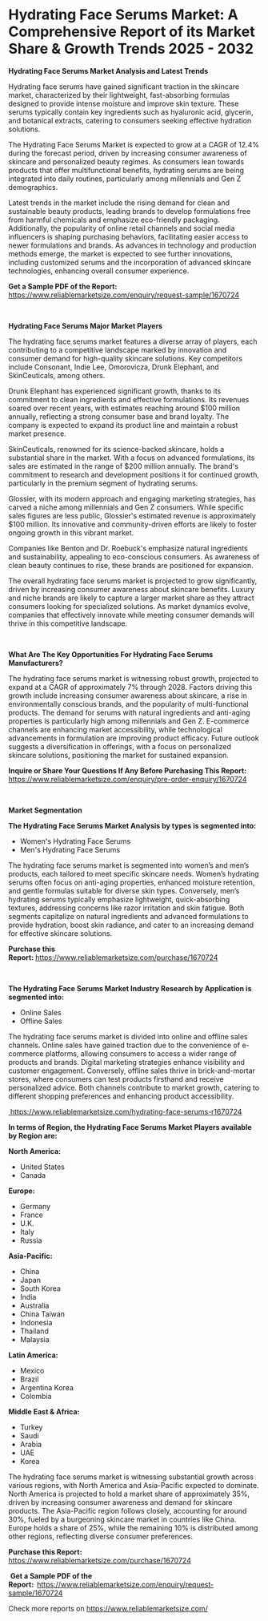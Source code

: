<p><h1>Hydrating Face Serums Market: A Comprehensive Report of its Market Share & Growth Trends 2025 - 2032</h1></p><p><strong>Hydrating Face Serums Market Analysis and Latest Trends</strong></p>
<p><p>Hydrating face serums have gained significant traction in the skincare market, characterized by their lightweight, fast-absorbing formulas designed to provide intense moisture and improve skin texture. These serums typically contain key ingredients such as hyaluronic acid, glycerin, and botanical extracts, catering to consumers seeking effective hydration solutions.</p><p>The Hydrating Face Serums Market is expected to grow at a CAGR of 12.4% during the forecast period, driven by increasing consumer awareness of skincare and personalized beauty regimes. As consumers lean towards products that offer multifunctional benefits, hydrating serums are being integrated into daily routines, particularly among millennials and Gen Z demographics.</p><p>Latest trends in the market include the rising demand for clean and sustainable beauty products, leading brands to develop formulations free from harmful chemicals and emphasize eco-friendly packaging. Additionally, the popularity of online retail channels and social media influencers is shaping purchasing behaviors, facilitating easier access to newer formulations and brands. As advances in technology and production methods emerge, the market is expected to see further innovations, including customized serums and the incorporation of advanced skincare technologies, enhancing overall consumer experience.</p></p>
<p><strong>Get a Sample PDF of the Report:&nbsp;</strong> <a href="https://www.reliablemarketsize.com/enquiry/request-sample/1670724?utm_campaign=2528&utm_medium=2&utm_source=Github&utm_content=ia&utm_term=04042025&utm_id=hydrating-face-serums">https://www.reliablemarketsize.com/enquiry/request-sample/1670724</a></p>
<p>&nbsp;</p>
<p><strong>Hydrating Face Serums Major Market Players</strong></p>
<p><p>The hydrating face serums market features a diverse array of players, each contributing to a competitive landscape marked by innovation and consumer demand for high-quality skincare solutions. Key competitors include Consonant, Indie Lee, Omorovicza, Drunk Elephant, and SkinCeuticals, among others.</p><p>Drunk Elephant has experienced significant growth, thanks to its commitment to clean ingredients and effective formulations. Its revenues soared over recent years, with estimates reaching around $100 million annually, reflecting a strong consumer base and brand loyalty. The company is expected to expand its product line and maintain a robust market presence.</p><p>SkinCeuticals, renowned for its science-backed skincare, holds a substantial share in the market. With a focus on advanced formulations, its sales are estimated in the range of $200 million annually. The brand's commitment to research and development positions it for continued growth, particularly in the premium segment of hydrating serums.</p><p>Glossier, with its modern approach and engaging marketing strategies, has carved a niche among millennials and Gen Z consumers. While specific sales figures are less public, Glossier's estimated revenue is approximately $100 million. Its innovative and community-driven efforts are likely to foster ongoing growth in this vibrant market.</p><p>Companies like Benton and Dr. Roebuck's emphasize natural ingredients and sustainability, appealing to eco-conscious consumers. As awareness of clean beauty continues to rise, these brands are positioned for expansion.</p><p>The overall hydrating face serums market is projected to grow significantly, driven by increasing consumer awareness about skincare benefits. Luxury and niche brands are likely to capture a larger market share as they attract consumers looking for specialized solutions. As market dynamics evolve, companies that effectively innovate while meeting consumer demands will thrive in this competitive landscape.</p></p>
<p>&nbsp;</p>
<p><strong>What Are The Key Opportunities For Hydrating Face Serums Manufacturers?</strong></p>
<p><p>The hydrating face serums market is witnessing robust growth, projected to expand at a CAGR of approximately 7% through 2028. Factors driving this growth include increasing consumer awareness about skincare, a rise in environmentally conscious brands, and the popularity of multi-functional products. The demand for serums with natural ingredients and anti-aging properties is particularly high among millennials and Gen Z. E-commerce channels are enhancing market accessibility, while technological advancements in formulation are improving product efficacy. Future outlook suggests a diversification in offerings, with a focus on personalized skincare solutions, positioning the market for sustained expansion.</p></p>
<p><strong>Inquire or Share Your Questions If Any Before Purchasing This Report:</strong> <a href="https://www.reliablemarketsize.com/enquiry/pre-order-enquiry/1670724?utm_campaign=2528&utm_medium=2&utm_source=Github&utm_content=ia&utm_term=04042025&utm_id=hydrating-face-serums">https://www.reliablemarketsize.com/enquiry/pre-order-enquiry/1670724</a></p>
<p>&nbsp;</p>
<p><strong>Market Segmentation</strong></p>
<p><strong>The Hydrating Face Serums Market Analysis by types is segmented into:</strong></p>
<p><ul><li>Women's Hydrating Face Serums</li><li>Men's Hydrating Face Serums</li></ul></p>
<p><p>The hydrating face serums market is segmented into women’s and men’s products, each tailored to meet specific skincare needs. Women’s hydrating serums often focus on anti-aging properties, enhanced moisture retention, and gentle formulas suitable for diverse skin types. Conversely, men’s hydrating serums typically emphasize lightweight, quick-absorbing textures, addressing concerns like razor irritation and skin fatigue. Both segments capitalize on natural ingredients and advanced formulations to provide hydration, boost skin radiance, and cater to an increasing demand for effective skincare solutions.</p></p>
<p><strong>Purchase this Report:&nbsp;</strong><a href="https://www.reliablemarketsize.com/purchase/1670724?utm_campaign=2528&utm_medium=2&utm_source=Github&utm_content=ia&utm_term=04042025&utm_id=hydrating-face-serums">https://www.reliablemarketsize.com/purchase/1670724</a></p>
<p>&nbsp;</p>
<p><strong>The Hydrating Face Serums Market Industry Research by Application is segmented into:</strong></p>
<p><ul><li>Online Sales</li><li>Offline Sales</li></ul></p>
<p><p>The hydrating face serums market is divided into online and offline sales channels. Online sales have gained traction due to the convenience of e-commerce platforms, allowing consumers to access a wider range of products and brands. Digital marketing strategies enhance visibility and customer engagement. Conversely, offline sales thrive in brick-and-mortar stores, where consumers can test products firsthand and receive personalized advice. Both channels contribute to market growth, catering to different shopping preferences and enhancing product accessibility.</p></p>
<p><a href="https://www.reliablemarketsize.com/hydrating-face-serums-r1670724?utm_campaign=2528&utm_medium=2&utm_source=Github&utm_content=ia&utm_term=04042025&utm_id=hydrating-face-serums">&nbsp;https://www.reliablemarketsize.com/hydrating-face-serums-r1670724</a></p>
<p><strong>In terms of Region, the Hydrating Face Serums Market Players available by Region are:</strong></p>
<p>
    <p> <strong> North America: </strong>
        <ul>
            <li>United States</li>
            <li>Canada</li>
        </ul>
        </p> 
    <p> <strong> Europe: </strong>
        <ul>
            <li>Germany</li>
            <li>France</li>
            <li>U.K.</li>
            <li>Italy</li>
            <li>Russia</li>
        </ul>
        </p> 
    <p> <strong> Asia-Pacific: </strong>
        <ul>
            <li>China</li>
            <li>Japan</li>
            <li>South Korea</li>
            <li>India</li>
            <li>Australia</li>
            <li>China Taiwan</li>
            <li>Indonesia</li>
            <li>Thailand</li>
            <li>Malaysia</li>
        </ul>
        </p> 
    <p> <strong> Latin America: </strong>
        <ul>
            <li>Mexico</li>
            <li>Brazil</li>
            <li>Argentina Korea</li>
            <li>Colombia</li>
        </ul>
        </p> 
    <p> <strong> Middle East & Africa: </strong>
        <ul>
            <li>Turkey</li>
            <li>Saudi</li>
            <li>Arabia</li>
            <li>UAE</li>
            <li>Korea</li>
        </ul>
    </p>
    </p>
<p><p>The hydrating face serums market is witnessing substantial growth across various regions, with North America and Asia-Pacific expected to dominate. North America is projected to hold a market share of approximately 35%, driven by increasing consumer awareness and demand for skincare products. The Asia-Pacific region follows closely, accounting for around 30%, fueled by a burgeoning skincare market in countries like China. Europe holds a share of 25%, while the remaining 10% is distributed among other regions, reflecting diverse consumer preferences.</p></p>
<p><strong>Purchase this Report: </strong><a href="https://www.reliablemarketsize.com/purchase/1670724?utm_campaign=2528&utm_medium=2&utm_source=Github&utm_content=ia&utm_term=04042025&utm_id=hydrating-face-serums">https://www.reliablemarketsize.com/purchase/1670724</a></p>
<p>&nbsp;<strong>Get a Sample PDF of the Report:&nbsp;&nbsp;</strong><a href="https://www.reliablemarketsize.com/enquiry/request-sample/1670724?utm_campaign=2528&utm_medium=2&utm_source=Github&utm_content=ia&utm_term=04042025&utm_id=hydrating-face-serums">https://www.reliablemarketsize.com/enquiry/request-sample/1670724</a></p>
<p><strong></strong></p>
<p>Check more reports on <a href="https://www.reliablemarketsize.com/?utm_campaign=2528&utm_medium=2&utm_source=Github&utm_content=ia&utm_term=04042025&utm_id=hydrating-face-serums">https://www.reliablemarketsize.com/</a></p>